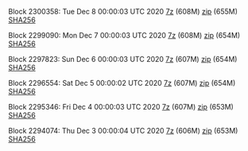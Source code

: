 Block 2300358: Tue Dec  8 00:00:03 UTC 2020 [7z]() (608M) [zip]() (655M) [SHA256]()

Block 2299090: Mon Dec  7 00:00:03 UTC 2020 [7z]() (608M) [zip]() (654M) [SHA256]()

Block 2297823: Sun Dec  6 00:00:03 UTC 2020 [7z]() (607M) [zip]() (654M) [SHA256]()

Block 2296554: Sat Dec  5 00:00:02 UTC 2020 [7z]() (607M) [zip]() (654M) [SHA256]()

Block 2295346: Fri Dec  4 00:00:03 UTC 2020 [7z]() (607M) [zip]() (653M) [SHA256]()

Block 2294074: Thu Dec  3 00:00:04 UTC 2020 [7z]() (606M) [zip]() (653M) [SHA256]()
